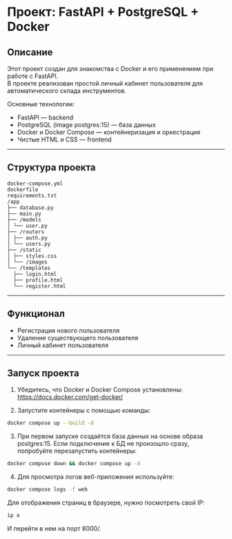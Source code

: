 # Проект: FastAPI + PostgreSQL + Docker

## Описание

Этот проект создан для знакомства с Docker и его применением при работе с FastAPI.  
В проекте реализован простой личный кабинет пользователя для автоматического склада инструментов.

Основные технологии:  
- FastAPI — backend  
- PostgreSQL (image postgres:15) — база данных  
- Docker и Docker Compose — контейнеризация и оркестрация  
- Чистые HTML и CSS — frontend

---

## Структура проекта

```
docker-compose.yml
dockerfile
requirements.txt
/app
├── database.py
├── main.py
├── /models
│ └── user.py
├── /routers
│ ├── auth.py
│ └── users.py
├── /static
│ ├── styles.css
│ └── /images
└── /templates
  ├── login.html
  ├── profile.html
  └── register.html
```
---

## Функционал

- Регистрация нового пользователя  
- Удаление существующего пользователя  
- Личный кабинет пользователя  

---

## Запуск проекта

1. Убедитесь, что Docker и Docker Compose установлены:  
   https://docs.docker.com/get-docker/

2. Запустите контейнеры с помощью команды:

```bash
docker compose up --build -d
```

3. При первом запуске создаётся база данных на основе образа postgres:15.
Если подключение к БД не произошло сразу, попробуйте перезапустить контейнеры:

```bash
docker compose down && docker compose up -d
```

4. Для просмотра логов веб-приложения используйте:
```bash
docker compose logs -f web
```

Для отображения страниц в браузере, нужно посмотреть свой IP:

```bash
ip a
```
И перейти в нем на порт 8000/.
